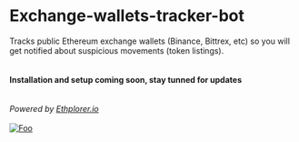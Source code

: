# Exchange-wallets-tracker-bot
Tracks public Ethereum exchange wallets (Binance, Bittrex, etc) so you will get notified about suspicious movements (token listings).
<br><br><br>
__Installation and setup coming soon, stay tunned for updates__
<br><br><br>
*Powered by [Ethplorer.io](http://ethplorer.io)*
<br><br>
[![Foo](https://ethplorer.io/img/b71bac15b7728af7a89720a4b273a9ad.png)](http://ethplorer.io/)
